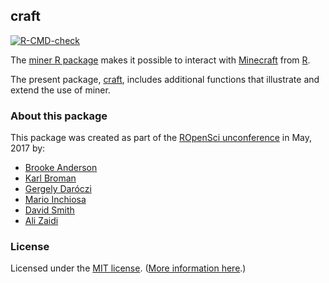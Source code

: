 ## craft

[![R-CMD-check](https://github.com/kbroman/craft/workflows/R-CMD-check/badge.svg)](https://github.com/kbroman/craft/actions)

The [miner R package](https://github.com/kbroman/miner) makes it
possible to interact with [Minecraft](https://minecraft.net) from
[R](https://www.r-project.org).

The present package,
[craft](https://github.com/kbroman/craft), includes
additional functions that illustrate and extend the use of miner.


### About this package

This package was created as part of the [ROpenSci unconference](http://unconf17.ropensci.org/)
in May, 2017 by:

* [Brooke Anderson](https://github.com/geanders)
* [Karl Broman](https://github.com/kbroman)
* [Gergely Daróczi](https://github.com/daroczig)
* [Mario Inchiosa](https://github.com/inchiosa)
* [David Smith](https://github.com/revodavid)
* [Ali Zaidi](https://github.com/akzaidi)

### License

Licensed under the [MIT license](https://cran.r-project.org/web/licenses/MIT). ([More information here](https://en.wikipedia.org/wiki/MIT_License).)

